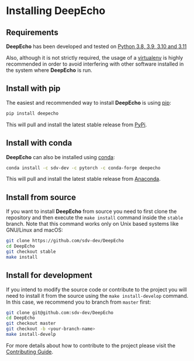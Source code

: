 # Installing DeepEcho

## Requirements

**DeepEcho** has been developed and tested on
[Python 3.8, 3.9, 3.10 and 3.11](https://www.python.org/downloads/)

Also, although it is not strictly required, the usage of a [virtualenv](
https://virtualenv.pypa.io/en/latest/) is highly recommended in order to avoid
interfering with other software installed in the system where **DeepEcho** is run.

## Install with pip

The easiest and recommended way to install **DeepEcho** is using [pip](
https://pip.pypa.io/en/stable/):

```bash
pip install deepecho
```

This will pull and install the latest stable release from [PyPi](https://pypi.org/).

## Install with conda

**DeepEcho** can also be installed using [conda](https://docs.conda.io/en/latest/):

```bash
conda install -c sdv-dev -c pytorch -c conda-forge deepecho
```

This will pull and install the latest stable release from [Anaconda](https://anaconda.org/).

## Install from source

If you want to install **DeepEcho** from source you need to first clone the repository
and then execute the `make install` command inside the `stable` branch. Note that this
command works only on Unix based systems like GNU/Linux and macOS:

```bash
git clone https://github.com/sdv-dev/DeepEcho
cd DeepEcho
git checkout stable
make install
```

## Install for development

If you intend to modify the source code or contribute to the project you will need to
install it from the source using the `make install-develop` command. In this case, we
recommend you to branch from `master` first:

```bash
git clone git@github.com:sdv-dev/DeepEcho
cd DeepEcho
git checkout master
git checkout -b <your-branch-name>
make install-develp
```

For more details about how to contribute to the project please visit the [Contributing Guide](
CONTRIBUTING.rst).
